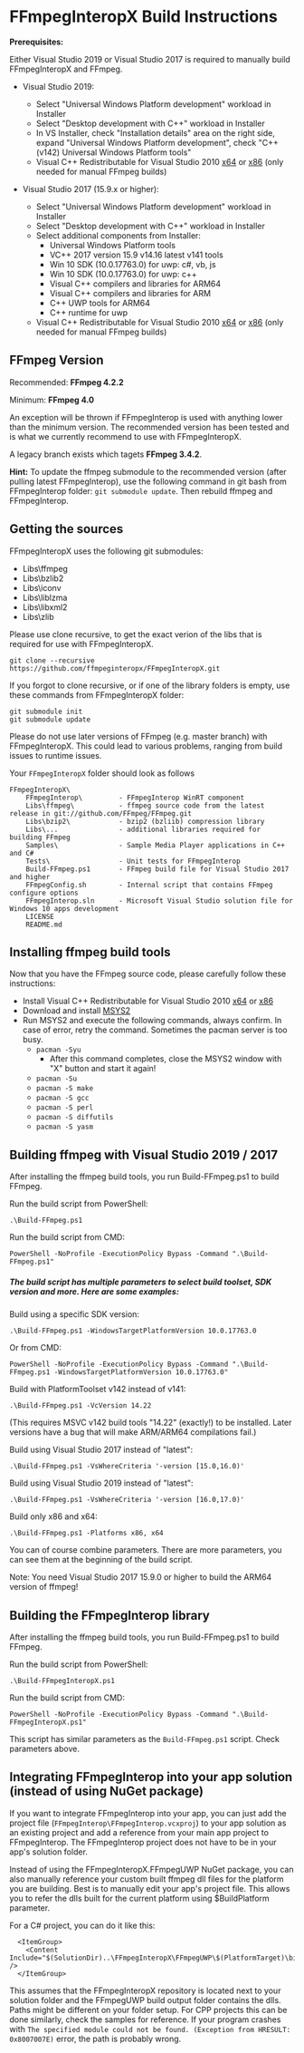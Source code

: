 ﻿# FFmpegInteropX Build Instructions

**Prerequisites:**

Either Visual Studio 2019 or Visual Studio 2017 is required to manually build FFmpegInteropX and FFmpeg.

- Visual Studio 2019:
  - Select "Universal Windows Platform development" workload in Installer
  - Select "Desktop development with C++" workload in Installer
  - In VS Installer, check "Installation details" area on the right side, expand "Universal Windows Platform development", check "C++ (v142) Universal Windows Platform tools"
  - Visual C++ Redistributable for Visual Studio 2010 [x64](https://www.microsoft.com/en-us/download/details.aspx?id=14632) or [x86](https://www.microsoft.com/de-de/download/details.aspx?id=5555) (only needed for manual FFmpeg builds)

- Visual Studio 2017 (15.9.x or higher):
  - Select "Universal Windows Platform development" workload in Installer
  - Select "Desktop development with C++" workload in Installer
  - Select additional components from Installer:
    - Universal Windows Platform tools
    - VC++ 2017 version 15.9 v14.16 latest v141 tools
    - Win 10 SDK (10.0.17763.0) for uwp: c#, vb, js
    - Win 10 SDK (10.0.17763.0) for uwp: c++
    - Visual C++ compilers and libraries for ARM64
    - Visual C++ compilers and libraries for ARM
    - C++ UWP tools for ARM64
    - C++ runtime for uwp
  - Visual C++ Redistributable for Visual Studio 2010 [x64](https://www.microsoft.com/en-us/download/details.aspx?id=14632) or [x86](https://www.microsoft.com/de-de/download/details.aspx?id=5555) (only needed for manual FFmpeg builds)

## FFmpeg Version

Recommended: **FFmpeg 4.2.2**

Minimum: **FFmpeg 4.0**

An exception will be thrown if FFmpegInterop is used with anything lower than the minimum version. The recommended version has been tested and is what we currently recommend to use with FFmpegInteropX.

A legacy branch exists which tagets **FFmpeg 3.4.2**.

**Hint:** To update the ffmpeg submodule to the recommended version (after pulling latest FFmpegInterop), use the following command in git bash from FFmpegInterop folder: `git submodule update`. Then rebuild ffmpeg and FFmpegInterop.

## Getting the sources

FFmpegInteropX uses the following git submodules:

- Libs\ffmpeg
- Libs\bzlib2
- Libs\iconv
- Libs\liblzma
- Libs\libxml2
- Libs\zlib

Please use clone recursive, to get the exact verion of the libs that is required for use with FFmpegInteropX.

	git clone --recursive https://github.com/ffmpeginteropx/FFmpegInteropX.git

If you forgot to clone recursive, or if one of the library folders is empty, use these commands from FFmpegInteropX folder:

	git submodule init
    git submodule update

Please do not use later versions of FFmpeg (e.g. master branch) with FFmpegInteropX. This could lead to various problems, ranging from build issues to runtime issues.

Your `FFmpegInteropX` folder should look as follows

	FFmpegInteropX\
	    FFmpegInterop\         - FFmpegInterop WinRT component
	    Libs\ffmpeg\           - ffmpeg source code from the latest release in git://github.com/FFmpeg/FFmpeg.git
	    Libs\bzip2\            - bzip2 (bzliib) compression library
	    Libs\...               - additional libraries required for building FFmpeg
	    Samples\               - Sample Media Player applications in C++ and C#
	    Tests\                 - Unit tests for FFmpegInterop
	    Build-FFmpeg.ps1       - FFmpeg build file for Visual Studio 2017 and higher
	    FFmpegConfig.sh        - Internal script that contains FFmpeg configure options
	    FFmpegInterop.sln      - Microsoft Visual Studio solution file for Windows 10 apps development
	    LICENSE
	    README.md

## Installing ffmpeg build tools

Now that you have the FFmpeg source code, please carefully follow these instructions:

- Install Visual C++ Redistributable for Visual Studio 2010 [x64](https://www.microsoft.com/en-us/download/details.aspx?id=14632) or [x86](https://www.microsoft.com/de-de/download/details.aspx?id=5555)
- Download and install [MSYS2](https://www.msys2.org/)
- Run MSYS2 and execute the following commands, always confirm. In case of error, retry the command. Sometimes the pacman server is too busy.
  - `pacman -Syu`
    - After this command completes, close the MSYS2 window with "X" button and start it again!
  - `pacman -Su`
  - `pacman -S make`
  - `pacman -S gcc`
  - `pacman -S perl`
  - `pacman -S diffutils`
  - `pacman -S yasm`

## Building ffmpeg with Visual Studio 2019 / 2017

After installing the ffmpeg build tools, you run Build-FFmpeg.ps1 to build FFmpeg.

Run the build script from PowerShell:

`.\Build-FFmpeg.ps1`

Run the build script from CMD:

`PowerShell -NoProfile -ExecutionPolicy Bypass -Command ".\Build-FFmpeg.ps1"`

##### The build script has multiple parameters to select build toolset, SDK version and more. Here are some examples:

Build using a specific SDK version:

`.\Build-FFmpeg.ps1 -WindowsTargetPlatformVersion 10.0.17763.0`

Or from CMD:

`PowerShell -NoProfile -ExecutionPolicy Bypass -Command ".\Build-FFmpeg.ps1 -WindowsTargetPlatformVersion 10.0.17763.0"`


Build with PlatformToolset v142 instead of v141:

`.\Build-FFmpeg.ps1 -VcVersion 14.22`

(This requires MSVC v142 build tools "14.22" (exactly!) to be installed. Later versions have a bug that will make ARM/ARM64 compilations fail.)


Build using Visual Studio 2017 instead of "latest":

`.\Build-FFmpeg.ps1 -VsWhereCriteria '-version [15.0,16.0)'`


Build using Visual Studio 2019 instead of "latest":

`.\Build-FFmpeg.ps1 -VsWhereCriteria '-version [16.0,17.0)'`


Build only x86 and x64:

`.\Build-FFmpeg.ps1 -Platforms x86, x64`


You can of course combine parameters. There are more parameters, you can see them at the beginning of the build script.


Note: You need Visual Studio 2017 15.9.0 or higher to build the ARM64 version of ffmpeg!

## Building the FFmpegInterop library

After installing the ffmpeg build tools, you run Build-FFmpeg.ps1 to build FFmpeg.

Run the build script from PowerShell:

`.\Build-FFmpegInteropX.ps1`

Run the build script from CMD:

`PowerShell -NoProfile -ExecutionPolicy Bypass -Command ".\Build-FFmpegInteropX.ps1"`

This script has similar parameters as the `Build-FFmpeg.ps1` script. Check parameters above.

## Integrating FFmpegInterop into your app solution (instead of using NuGet package)

If you want to integrate FFmpegInterop into your app, you can just add the project file (`FFmpegInterop\FFmpegInterop.vcxproj`) to your app solution as an existing project and add a reference from your main app project to FFmpegInterop. The FFmpegInterop project does not have to be in your app's solution folder. 

Instead of using the FFmpegInteropX.FFmpegUWP NuGet package, you can also manually reference your custom built ffmpeg dll files for the platform you are building. Best is to manually edit your app's project file. This allows you to refer the dlls built for the current platform using $BuildPlatform parameter.

For a C# project, you can do it like this:

```
  <ItemGroup>
    <Content Include="$(SolutionDir)..\FFmpegInteropX\FFmpegUWP\$(PlatformTarget)\bin\*.dll" />
  </ItemGroup>
```

This assumes that the FFmpegInteropX repository is located next to your solution folder and the FFmpegUWP build output folder contains the dlls. Paths might be different on your folder setup. For CPP projects this can be done similarly, check the samples for reference. If your program crashes with `The specified module could not be found. (Exception from HRESULT: 0x8007007E)` error, the path is probably wrong. 
